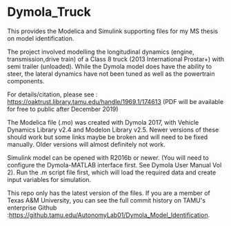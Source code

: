 # Dymola_Truck
This provides the Modelica and Simulink supporting files for my MS thesis on model identification.

The project involved modelling the longitudinal dynamics (engine, transmission,drive train) of a Class 8 truck (2013 International Prostar+) with semi trailer (unloaded). While the Dymola model does have the ability to steer, the lateral dynamics have not been tuned as well as the powertrain components.

For details/citation, please see : https://oaktrust.library.tamu.edu/handle/1969.1/174613
(PDF will be available for free to public after December 2019)

The Modelica file (.mo) was created with Dymola 2017, with Vehicle Dynamics Library v2.4 and Modelon Library v2.5. Newer versions of these should work but some links maybe be broken and will need to be fixed manually. Older versions will almost definitely not work.

Simulink model can be opened with R2016b or newer. (You will need to configure the Dymola-MATLAB interface first. See Dymola User Manual Vol 2). Run the .m script file first, which will load the required data and create input variables for simulation.

This repo only has the latest version of the files. If you are a member of Texas A&M University, you can see the full commit history on TAMU's enterprise Github :https://github.tamu.edu/AutonomyLab01/Dymola_Model_Identification.






